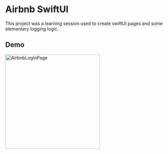 # Airbnb SwiftUI 

This project was a learning session used to create swiftUI pages and some elementary logging logic.

## Demo
<img width="297" alt="AirbnbLoginPage" src="https://github.com/user-attachments/assets/8f4e581f-7b46-4f0a-9cf3-e9ad24c8411e">
